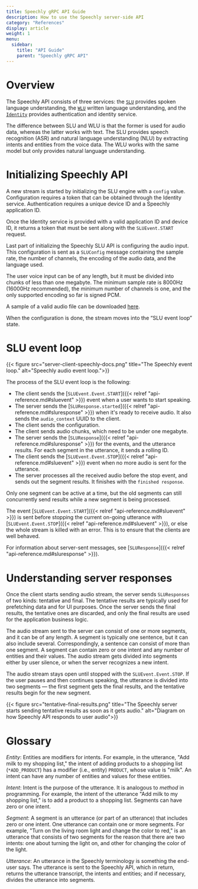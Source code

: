 ```yaml
---
title: Speechly gRPC API Guide
description: How to use the Speechly server-side API
category: "References"
display: article
weight: 1
menu:
  sidebar:
    title: "API Guide"
    parent: "Speechly gRPC API"
---
```


# Overview

The Speechly API consists of three services: the [`SLU`](/speechly-api/api-reference/#slu-service) provides spoken language understanding, the [`WLU`](/speechly-api/api-reference/#wlu-service) written language understanding, and the [`Identity`](/speechly-api/api-reference/#identity-service) provides authentication and identity service.

The difference between SLU and WLU is that the former is used for audio data, whereas the latter works with text. The SLU provides speech recognition (ASR) and natural language understanding (NLU) by extracting intents and entities from the voice data. The WLU works with the same model but only provides natural language understanding.

# Initializing Speechly API

A new stream is started by initializing the SLU engine with a `config` value. Configuration requires a token that can be obtained through the Identity service. Authentication requires a unique device ID and a Speechly application ID. 

Once the Identity service is provided with a valid application ID and device ID, it returns a token that must be sent along with the `SLUEvent.START` request. 

Last part of initializing the Speechly SLU API is configuring the audio input. This configuration is sent as a `SLUConfig` message containing the sample rate, the number of channels, the encoding of the audio data, and the language used.

The user voice input can be of any length, but it must be divided into chunks of less than one megabyte. The minimum sample rate is 8000Hz (16000Hz recommended), the minimum number of channels is one, and the only supported encoding so far is signed PCM.

A sample of a valid audio file can be downloaded [here](/test1_en.wav). 

When the configuration is done, the stream moves into the “SLU event loop” state.

# SLU event loop

{{< figure src="server-client-speechly-docs.png" title="The Speechly event loop." alt="Speechly audio event loop.">}}

The process of the SLU event loop is the following:

- The client sends the [`SLUEvent.Event.START`]({{< relref "api-reference.md#sluevent" >}}) event when a user wants to start speaking.
- The server sends the [`SLUResponse.started`]({{< relref "api-reference.md#sluresponse" >}}) when it's ready to receive audio. It also sends the `audio_context` UUID to the client. 
- The client sends the configuration.
- The client sends audio chunks, which need to be under one megabyte.
- The server sends the [`SLUResponse`]({{< relref "api-reference.md#sluresponse" >}}) for the events, and the utterance results. For each segment in the utterance, it sends a rolling ID. 
- The client sends the [`SLUEvent.Event.STOP`]({{< relref "api-reference.md#sluevent" >}}) event when no more audio is sent for the utterance.
- The server processes all the received audio before the stop event, and sends out the segment results. It finishes with the `finished response`.

Only one segment can be active at a time, but the old segments can still concurrently send results while a new segment is being processed.

The event [`SLUEvent.Event.START`]({{< relref "api-reference.md#sluevent" >}}) is sent before stopping the current on-going utterance with [`SLUEvent.Event.STOP`]({{< relref "api-reference.md#sluevent" >}}), or else the whole stream is killed with an error. This is to ensure that the clients are well behaved.

For information about server-sent messages, see [`SLUResponse`]({{< relref "api-reference.md#sluresponse" >}}).

# Understanding server responses

Once the client starts sending audio stream, the server sends `SLUResponses` of two kinds: tentative and final. The tentative results are typically used for prefetching data and for UI purposes. Once the server sends the final results, the tentative ones are discarded, and only the final results are used for the application business logic.

The audio stream sent to the server can consist of one or more segments, and it can be of any length. A segment is typically one sentence, but it can also include several. Correspondingly, a sentence can consist of more than one segment. A segment can contain zero or one intent and any number of entities and their values. The audio stream gets divided into segments either by user silence, or when the server recognizes a new intent.

The audio stream stays open until stopped with the `SLUEvent.Event.STOP`. If the user pauses and then continues speaking, the utterance is divided into two segments — the first segment gets the final results, and the tentative results begin for the new segment. 

{{< figure src="tentative-final-results.png" title="The Speechly server starts sending tentative results as soon as it gets audio." alt="Diagram on how Speechly API responds to user audio">}}

# Glossary

*Entity*: Entities are modifiers for intents. For example, in the utterance, "Add milk to my shopping list," the intent of adding products to a shopping list (`*ADD_PRODUCT`) has a modifier (i.e., entity) `PRODUCT`, whose value is "milk". An intent can have any number of entities and values for these entities.

*Intent*: Intent is the purpose of the utterance. It is analogous to *method* in programming. For example, the intent of the utterance "Add milk to my shopping list," is to add a product to a shopping list. Segments can have zero or one intent.

*Segment*: A segment is an utterance (or part of an utterance) that includes zero or one intent. One utterance can contain one or more segments. For example, "Turn on the living room light and change the color to red," is an utterance that consists of two segments for the reason that there are two intents: one about turning the light on, and other for changing the color of the light.

*Utterance*: An utterance in the Speechly terminology is something the end-user says. The utterance is sent to the Speechly API, which in return, returns the utterance transcript, the intents and entities; and if necessary, divides the utterance into segments.
